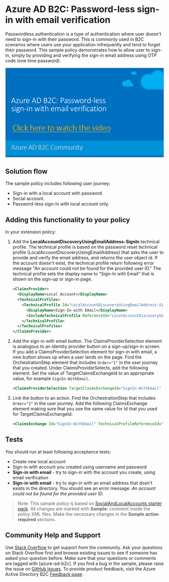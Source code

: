 # Azure AD B2C: Password-less sign-in with email verification
Passwordless authentication is a type of authentication where user doesn't need to sign-in with their password. This is commonly used in B2C scenarios where users use your application infrequently and tend to forget their password. This sample policy demonstrates how to allow user to sign-in, simply by providing and verifying the sign-in email address using OTP code (one time password). 

[![Password-less sign-in with email verification video](media/link-to-youtube1.png)](https://youtu.be/bzqMDPnV5G0)

## Solution flow
The sample policy includes following user journey:
* Sign-in with a local account with password
* Social account. 
* Password-less sign-in with local account only.

## Adding this functionality to your policy
In your extension policy:
1.	Add the **LocalAccountDiscoveryUsingEmailAddress-SignIn** technical profile. The technical profile is based on the password reset technical profile (LocalAccountDiscoveryUsingEmailAddress) that asks the user to provide and verify the email address, and returns the user object id. If the account doesn't exist, the technical profile return following error message "An account could not be found for the provided user ID." The technical profile sets the display name to "Sign-In with Email" that is shown on the sign-up or sign-in page.
    ```XML
    <ClaimsProvider>
      <DisplayName>Local Account</DisplayName>
      <TechnicalProfiles>
        <TechnicalProfile Id="LocalAccountDiscoveryUsingEmailAddress-SignIn">
          <DisplayName>Sign-In with Email</DisplayName>
          <IncludeTechnicalProfile ReferenceId="LocalAccountDiscoveryUsingEmailAddress" />
        </TechnicalProfile>
      </TechnicalProfiles>
    </ClaimsProvider>
    ```

1. Add the sign-in with email button. The ClaimsProviderSelection element is analogous to an identity provider button on a sign-up/sign-in screen. If you add a ClaimsProviderSelection element for sign-in with email, a new button shows up when a user lands on the page. Find the OrchestrationStep element that includes `Order="1"` in the user journey that you created. Under ClaimsProviderSelects, add the following element. Set the value of TargetClaimsExchangeId to an appropriate value, for example `SignIn-WithEmail`.
    ```XML
    <ClaimsProviderSelection TargetClaimsExchangeId="SignIn-WithEmail" />
    ```

1. Link the button to an action. Find the OrchestrationStep that includes `Order="2"` in the user journey. Add the following ClaimsExchange element making sure that you use the same value for Id that you used for TargetClaimsExchangeId:
    ```XML
    <ClaimsExchange Id="SignIn-WithEmail" TechnicalProfileReferenceId="LocalAccountDiscoveryUsingEmailAddress-SignIn" />
    ```

## Tests
You should run at least following acceptance tests:
- Create new local account
- Sign-in with account you created using username and password
- **Sign-in with email** - try to sign-in with the account you create, using email verification
- **Sign-in with email** - try to sign-in with an email address that dosn't exists in the directory. You should see an error message: _An account could not be found for the provided user ID._

> Note:  This sample policy is based on [SocialAndLocalAccounts starter pack](../../../SocialAndLocalAccounts). All changes are marked with **Sample:** comment inside the policy XML files. Make the necessary changes in the **Sample action required** sections.

## Community Help and Support
Use [Stack Overflow](https://stackoverflow.com/questions/tagged/azure-ad-b2c) to get support from the community. Ask your questions on Stack Overflow first and browse existing issues to see if someone has asked your question before. Make sure that your questions or comments are tagged with [azure-ad-b2c].
If you find a bug in the sample, please raise the issue on [GitHub Issues](https://github.com/azure-ad-b2c/samples/issues).
To provide product feedback, visit the Azure Active Directory B2C [Feedback page](https://feedback.azure.com/forums/169401-azure-active-directory?category_id=160596).


